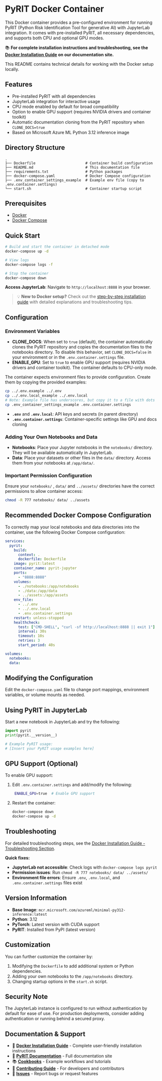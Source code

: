 # PyRIT Docker Container

This Docker container provides a pre-configured environment for running PyRIT (Python Risk Identification Tool for generative AI) with JupyterLab integration. It comes with pre-installed PyRIT, all necessary dependencies, and supports both CPU and optional GPU modes.

📚 **For complete installation instructions and troubleshooting, see the [Docker Installation Guide](https://azure.github.io/PyRIT/setup/install_docker.html) on our documentation site.**

This README contains technical details for working with the Docker setup locally.

## Features

- Pre-installed PyRIT with all dependencies
- JupyterLab integration for interactive usage
- CPU mode enabled by default for broad compatibility
- Option to enable GPU support (requires NVIDIA drivers and container toolkit)
- Automatic documentation cloning from the PyRIT repository when `CLONE_DOCS=true`
- Based on Microsoft Azure ML Python 3.12 inference image

## Directory Structure

```
.
├── Dockerfile                       # Container build configuration
├── README.md                        # This documentation file
├── requirements.txt                 # Python packages
├── docker-compose.yaml              # Docker Compose configuration
├── .env_container_settings_example  # Example env file (copy to .env.container.settings)
└── start.sh                         # Container startup script
```

## Prerequisites

- [Docker](https://docs.docker.com/get-docker/)
- [Docker Compose](https://docs.docker.com/compose/install/)

## Quick Start

```bash
# Build and start the container in detached mode
docker-compose up -d

# View logs
docker-compose logs -f

# Stop the container
docker-compose down
```

**Access JupyterLab**: Navigate to `http://localhost:8888` in your browser.

> 💡 **New to Docker setup?** Check out the [step-by-step installation guide](https://azure.github.io/PyRIT/setup/install_docker.html) with detailed explanations and troubleshooting tips.

## Configuration

### Environment Variables

- **CLONE_DOCS**: When set to `true` (default), the container automatically clones the PyRIT repository and copies the documentation files to the notebooks directory. To disable this behavior, set `CLONE_DOCS=false` in your environment or in the `.env.container.settings` file.
- **ENABLE_GPU**: Set to `true` to enable GPU support (requires NVIDIA drivers and container toolkit). The container defaults to CPU-only mode.

The container expects environment files to provide configuration. Create them by copying the provided examples:

```bash
cp ../.env.example ../.env
cp ../.env.local_example ../.env.local
# Note: Example file has underscores, but copy it to a file with dots
cp .env_container_settings_example .env.container.settings
```

- **`.env`** and **`.env.local`**: API keys and secrets (in parent directory)
- **`.env.container.settings`**: Container-specific settings like GPU and docs cloning


### Adding Your Own Notebooks and Data

- **Notebooks**: Place your Jupyter notebooks in the `notebooks/` directory. They will be available automatically in JupyterLab.
- **Data**: Place your datasets or other files in the `data/` directory. Access them from your notebooks at `/app/data/`.

### Important Permission Configuration

Ensure your `notebooks/` , `data/` and `../assets/` directories have the correct permissions to allow container access:

```bash
chmod -R 777 notebooks/ data/ ../assets
```

## Recommended Docker Compose Configuration

To correctly map your local notebooks and data directories into the container, use the following Docker Compose configuration:

```yaml
services:
  pyrit:
    build:
      context: .
      dockerfile: Dockerfile
    image: pyrit:latest
    container_name: pyrit-jupyter
    ports:
      - "8888:8888"
    volumes:
      - ./notebooks:/app/notebooks
      - ./data:/app/data
      - ../assets:/app/assets
    env_file:
      - ../.env
      - ../.env.local
      - .env.container.settings
    restart: unless-stopped
    healthcheck:
      test: ["CMD-SHELL", "curl -sf http://localhost:8888 || exit 1"]
      interval: 30s
      timeout: 10s
      retries: 3
      start_period: 40s

volumes:
  notebooks:
  data:
```

## Modifying the Configuration

Edit the `docker-compose.yaml` file to change port mappings, environment variables, or volume mounts as needed.

## Using PyRIT in JupyterLab

Start a new notebook in JupyterLab and try the following:

```python
import pyrit
print(pyrit.__version__)

# Example PyRIT usage:
# [Insert your PyRIT usage examples here]
```

## GPU Support (Optional)

To enable GPU support:

1. Edit `.env.container.settings` and add/modify the following:

   ```bash
    ENABLE_GPU=true  # Enable GPU support
   ```

2. Restart the container:

   ```bash
   docker-compose down
   docker-compose up -d
   ```

## Troubleshooting

For detailed troubleshooting steps, see the [Docker Installation Guide - Troubleshooting Section](https://azure.github.io/PyRIT/setup/install_docker.html#troubleshooting).

**Quick fixes:**

- **JupyterLab not accessible**: Check logs with `docker-compose logs pyrit`
- **Permission issues**: Run `chmod -R 777 notebooks/ data/ ../assets/`
- **Environment file errors**: Ensure `.env`, `.env.local`, and `.env.container.settings` files exist

## Version Information

- **Base Image**: `mcr.microsoft.com/azureml/minimal-py312-inference:latest`
- **Python**: 3.12
- **PyTorch**: Latest version with CUDA support
- **PyRIT**: Installed from PyPI (latest version)

## Customization

You can further customize the container by:

1. Modifying the `Dockerfile` to add additional system or Python dependencies.
2. Adding your own notebooks to the `/app/notebooks` directory.
3. Changing startup options in the `start.sh` script.

## Security Note

The JupyterLab instance is configured to run without authentication by default for ease of use. For production deployments, consider adding authentication or running behind a secured proxy.

## Documentation & Support

- 📖 **[Docker Installation Guide](https://azure.github.io/PyRIT/setup/install_docker.html)** - Complete user-friendly installation instructions
- 🚀 **[PyRIT Documentation](https://azure.github.io/PyRIT/)** - Full documentation site
- 📚 **[Cookbooks](https://azure.github.io/PyRIT/cookbooks/README.html)** - Example workflows and tutorials
- 🔧 **[Contributing Guide](https://azure.github.io/PyRIT/contributing/README.html)** - For developers and contributors
- 🐛 **[Issues](https://github.com/Azure/PyRIT/issues)** - Report bugs or request features

